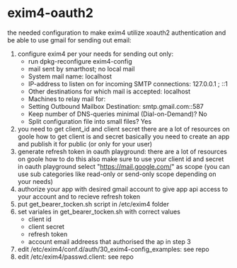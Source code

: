 # exim4-oauth2

the needed configuration to make exim4 utilize xoauth2 authentication and be able to use gmail for sending out email:

1. configure exim4 per your needs
   for sending out only:
   - run dpkg-reconfigure exim4-config
   - mail sent by smarthost; no local mail
   - System mail name: localhost
   - IP-address to listen on for incoming SMTP connections: 127.0.0.1 ; ::1
   - Other destinations for which mail is accepted: localhost
   - Machines to relay mail for: <leave this blank>
   - Setting Outbound Mailbox Destination: smtp.gmail.com::587
   - Keep number of DNS-queries minimal (Dial-on-Demand)? No
   - Split configuration file into small files? Yes
2. you need to get client_id and client secret
  there are a lot of resources on goole how to get client is and secret
  basically you need to create an app and publish it for public (or only for your user)
3. generate refresh token in oauth playground:
  there are a lot of resources on goole how to do this also
  make sure to use your client id and secret in oauth playground
  select "https://mail.google.com/" as scope (you can use sub categories like read-only or send-only scope depending on your needs)
4. authorize your app with desired gmail account to give app api access to your account and to recieve refresh token
5. put get_bearer_tocken.sh script in /etc/exim4 folder
6. set variales in get_bearer_tocken.sh with correct values
   - client id
   - client secret
   - refresh token
   - account email addreess that authorised the ap in step 3
7. edit /etc/exim4/conf.d/auth/30_exim4-config_examples: see repo
8. edit /etc/exim4/passwd.client: see repo
